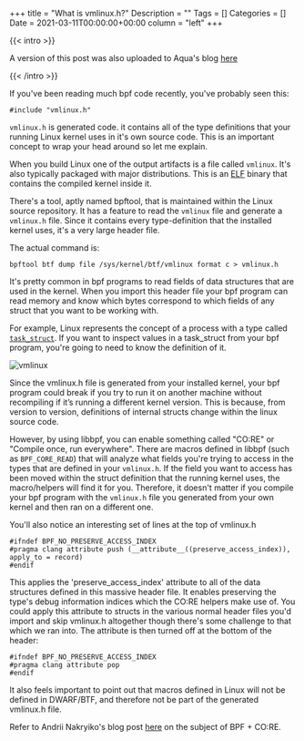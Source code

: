 +++
title = "What is vmlinux.h?"
Description = ""
Tags = []
Categories = []
Date = 2021-03-11T00:00:00+00:00
column = "left"
+++

{{< intro >}}

A version of this post was also uploaded to Aqua's blog <a href="https://blog.aquasec.com/vmlinux.h-ebpf-programs">here</a>

{{< /intro >}}


If you've been reading much bpf code recently, you've probably seen this:

```
#include "vmlinux.h"
```

`vmlinux.h` is generated code. it contains all of the type definitions that your running Linux kernel uses in it's own source code. This is an important concept to wrap your head around so let me explain.

When you build Linux one of the output artifacts is a file called `vmlinux`. It's also typically packaged with major distributions. This is an [ELF](https://en.wikipedia.org/wiki/Executable_and_Linkable_Format) binary that contains the compiled kernel inside it.

There's a tool, aptly named bpftool, that is maintained within the Linux source repository. It has a feature to read the `vmlinux` file and generate a `vmlinux.h` file. Since it contains every type-definition that the installed kernel uses, it's a very large header file.

The actual command is:

`bpftool btf dump file /sys/kernel/btf/vmlinux format c > vmlinux.h`

It's pretty common in bpf programs to read fields of data structures that are used in the kernel. When you import this header file your bpf program can read memory and know which bytes correspond to which fields of any struct that you want to be working with.

For example, Linux represents the concept of a process with a type called [`task_struct`](https://elixir.bootlin.com/linux/latest/source/include/linux/sched.h#L649). If you want to inspect values in a task_struct from your bpf program, you're going to need to know the definition of it.

![vmlinux](/libbpf/vmlinux.png)

Since the vmlinux.h file is generated from your installed kernel, your bpf program could break if you try to run it on another machine without recompiling if it’s running a different kernel version. This is because, from version to version, definitions of internal structs change within the linux source code.

However, by using libbpf, you can enable something called "CO:RE" or "Compile once, run everywhere". There are macros defined in libbpf (such as `BPF_CORE_READ`) that will analyze what fields you're trying to access in the types that are defined in your `vmlinux.h`. If the field you want to access has been moved within the struct definition that the running kernel uses, the macro/helpers will find it for you. Therefore, it doesn't matter if you compile your bpf program with the `vmlinux.h` file you generated from your own kernel and then ran on a different one. 

You'll also notice an interesting set of lines at the top of vmlinux.h

```
#ifndef BPF_NO_PRESERVE_ACCESS_INDEX
#pragma clang attribute push (__attribute__((preserve_access_index)), apply_to = record)
#endif
```

This applies the 'preserve_access_index' attribute to all of the data structures defined in this massive header file. It enables preserving the type's debug information indices which the CO:RE helpers make use of. You could apply this attribute to structs in the various normal header files you'd import and skip vmlinux.h altogether though there's some challenge to that which we ran into. The attribute is then turned off at the bottom of the header:

```
#ifndef BPF_NO_PRESERVE_ACCESS_INDEX
#pragma clang attribute pop
#endif
```

It also feels important to point out that macros defined in Linux will not be defined in DWARF/BTF, and therefore not be part of the generated vmlinux.h file.

Refer to Andrii Nakryiko's blog post [here](https://nakryiko.com/posts/bpf-portability-and-co-re/) on the subject of BPF + CO:RE.